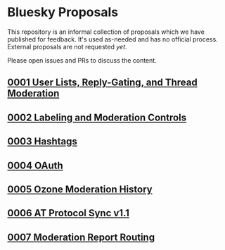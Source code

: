 # Bluesky Proposals

This repository is an informal collection of proposals which we have published for feedback. It's used as-needed and has no official process. External proposals are not requested *yet*.

Please open issues and PRs to discuss the content.

## [0001 User Lists, Reply-Gating, and Thread Moderation](./0001-user-lists-replygating-and-thread-moderation)

## [0002 Labeling and Moderation Controls](./0002-labeling-and-moderation-controls)

## [0003 Hashtags](./0003-hashtags/)

## [0004 OAuth](./0004-oauth/)

## [0005 Ozone Moderation History](./0005-mod-history/)

## [0006 AT Protocol Sync v1.1](./0006-sync-iteration/)

## [0007 Moderation Report Routing](./0006-mod-report-routing/)
